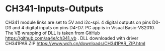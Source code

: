 # CH341-Inputs-Outputs

CH341 module links are set to 5V and i2c-spi. 4 digital outputs on pins D0-D3 and 4 digital inputs on pins D4-D7. PC app is in Visual Basic-VS2010.
The VB wrapping of DLL is taken from GitHub https://github.com/aa4e/ch341_vb . DLL downloaded with driver CH341PAR.ZIP https://www.wch.cn/downloads/CH341PAR_ZIP.html 
